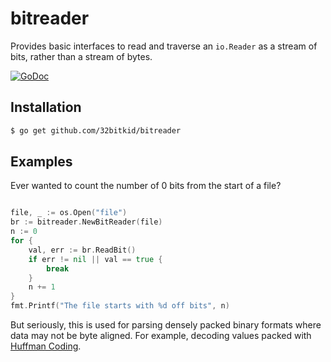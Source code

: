 # bitreader

Provides basic interfaces to read and traverse an `io.Reader` as a stream of bits, rather than a stream of bytes.

[![GoDoc](https://godoc.org/github.com/32bitkid/bitreader?status.svg)](https://godoc.org/github.com/32bitkid/bitreader)

## Installation

```bash
$ go get github.com/32bitkid/bitreader
```

## Examples

Ever wanted to count the number of 0 bits from the start of a file?

```go

file, _ := os.Open("file")
br := bitreader.NewBitReader(file)
n := 0
for {
    val, err := br.ReadBit()
    if err != nil || val == true {
        break
    }
    n += 1
}
fmt.Printf("The file starts with %d off bits", n)
```

But seriously, this is used for parsing densely packed binary formats where data may not be byte aligned. For example, decoding values packed with [Huffman Coding](https://en.wikipedia.org/wiki/Huffman_coding).
